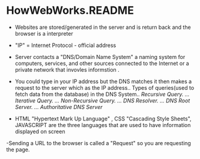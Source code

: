 # HowWebWorks.README


- Websites are stored/generated in the server and is return back and the browser is a interpreter

- "IP" = Internet Protocol - official address

- Server contacts a "DNS/Domain Name System" a naming system for computers, services, and other sources connected to the Internet or a private network that invovles informstion .
- You could type in your IP address but the DNS matches it then makes a request to the server which as the IP address..
Types of queries(used to fetch data from the database) in the DNS System..
*Recursive Query. ...
Iterative Query. ...
Non-Recursive Query. ...
DNS Resolver. ...
DNS Root Server. ...
Authoritative DNS Server*


- HTML "Hypertext Mark Up Language" , CSS "Cascading Style Sheets", JAVASCRIPT are the three languages that are used to have information displayed on screen

-Sending a URL to the browser is called a "Request" so you are requesting the page.









